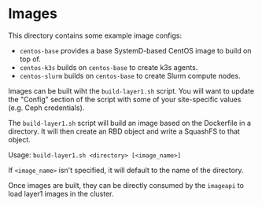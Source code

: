# Images

This directory contains some example image configs:

- `centos-base` provides a base SystemD-based CentOS image to build on top of. 
- `centos-k3s` builds on `centos-base` to create k3s agents.
- `centos-slurm` builds on `centos-base` to create Slurm compute nodes.

Images can be built wiht the `build-layer1.sh` script.  You will want to update the "Config" section of the script with some of your site-specific values (e.g. Ceph credentials).

The `build-layer1.sh` script will build an image based on the Dockerfile in a directory.  It will then create an RBD object and write a SquashFS to that object.

Usage: `build-layer1.sh <directory> [<image_name>]`

If `<image_name>` isn't specified, it will default to the name of the directory.

Once images are built, they can be directly consumed by the `imageapi` to load layer1 images in the cluster.

